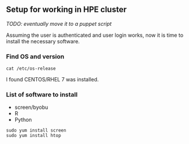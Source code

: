 ## Setup for working in HPE cluster

*TODO: eventually move it to a puppet script*   

Assuming the user is authenticated and user login works, now it is time to install the necessary software. 

### Find OS and version
`cat /etc/os-release`

I found CENTOS/RHEL 7 was installed.

### List of software to install
- screen/byobu
- R
- Python

`sudo yum install screen`   
`sudo yum install htop`  



